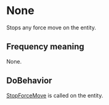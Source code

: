 # None
Stops any force move on the entity.

## Frequency meaning
None.

## DoBehavior
[StopForceMove](../../EntityControl/EntityControl%20Methods.md#stopforcemove) is called on the entity.
